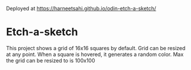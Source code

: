 Deployed at https://harneetsahi.github.io/odin-etch-a-sketch/

# Etch-a-sketch
This project shows a grid of 16x16 squares by default. Grid can be resized at any point. When a square is hovered, it generates a random color.
Max the grid can be resized to is 100x100



